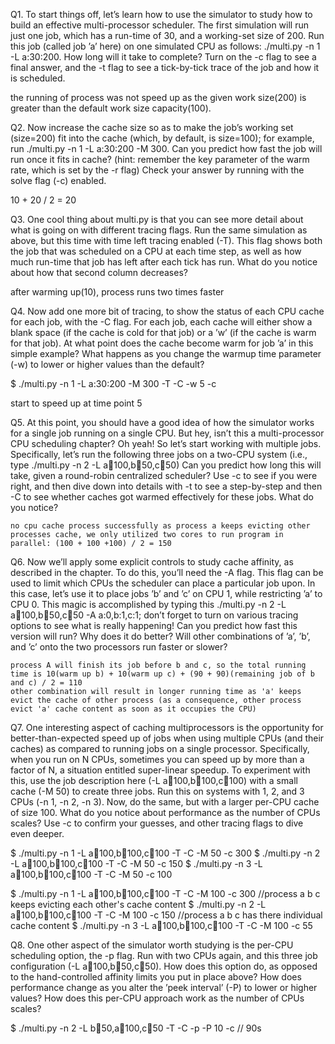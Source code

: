 Q1. To start things off, let’s learn how to use the simulator to study how to build an effective multi-processor scheduler. The first simulation will run just one job, which has a run-time of 30, and a working-set size of 200. Run this job (called job ’a’ here) on one simulated CPU as follows: ./multi.py -n 1 -L a:30:200. How long will it take to complete? Turn on the -c flag to see a final answer, and the -t flag to see a tick-by-tick trace of the job and how it is scheduled.

the running of process was not speed up as the given work size(200) is greater than the default work size capacity(100).

Q2. Now increase the cache size so as to make the job’s working set (size=200) fit into the cache (which, by default, is size=100); for example, run ./multi.py -n 1 -L a:30:200 -M 300. Can you predict how fast the job will run once it fits in cache? (hint: remember the key parameter of the warm rate, which is set by the -r flag) Check your answer by running with the solve flag (-c) enabled.

10 + 20 / 2 = 20

Q3. One cool thing about multi.py is that you can see more detail about what is going on with different tracing flags. Run the same simulation as above, but this time with time left tracing enabled (-T). This flag shows both the job that was scheduled on a CPU at each time step, as well as how much run-time that job has left after each tick has run. What do you notice about how that second column decreases?

after warming up(10), process runs two times faster

Q4. Now add one more bit of tracing, to show the status of each CPU cache for each job, with the -C flag. For each job, each cache will either show a blank space (if the cache is cold for that job) or a ’w’ (if the cache is warm for that job). At what point does the cache become warm for job ’a’ in this simple example? What happens as you change the warmup time parameter (-w) to lower or higher values than the default?

$ ./multi.py -n 1 -L a:30:200 -M 300 -T -C -w 5 -c

start to speed up at time point 5

Q5. At this point, you should have a good idea of how the simulator works for a single job running on a single CPU. But hey, isn’t this a multi-processor CPU scheduling chapter? Oh yeah! So let’s start working with multiple jobs. Specifically, let’s run the following three jobs on a two-CPU system (i.e., type ./multi.py -n 2 -L a:100:100,b:100:50,c:100:50) Can you predict how long this will take, given a round-robin centralized scheduler? Use -c to see if you were right, and then dive down into details with -t to see a step-by-step and then -C to see whether caches got warmed effectively for these jobs. What do you notice?

    no cpu cache process successfully as process a keeps evicting other processes cache, we only utilized two cores to run program in parallel: (100 + 100 +100) / 2 = 150

Q6. Now we’ll apply some explicit controls to study cache affinity, as described in the chapter. To do this, you’ll need the -A flag. This flag can be used to limit which CPUs the scheduler can place a particular job upon. In this case, let’s use it to place jobs ’b’ and ’c’ on CPU 1, while restricting ’a’ to CPU 0. This magic is accomplished by typing this ./multi.py -n 2 -L a:100:100,b:100:50,c:100:50 -A a:0,b:1,c:1; don’t forget to turn on various tracing options to see what is really happening! Can you predict how fast this version will run? Why does it do better? Will other combinations of ’a’, ’b’, and ’c’ onto the two processors run faster or slower?

    process A will finish its job before b and c, so the total running time is 10(warm up b) + 10(warm up c) + (90 + 90)(remaining job of b and c) / 2 = 110
    other combination will result in longer running time as 'a' keeps evict the cache of other process (as a consequence, other process evict 'a' cache content as soon as it occupies the CPU)

Q7. One interesting aspect of caching multiprocessors is the opportunity for better-than-expected speed up of jobs when using multiple CPUs (and their caches) as compared to running jobs on a single processor. Specifically, when you run on N CPUs, sometimes you can speed up by more than a factor of N, a situation entitled super-linear speedup. To experiment with this, use the job description here (-L a:100:100,b:100:100,c:100:100) with a small cache (-M 50) to create three jobs. Run this on systems with 1, 2, and 3 CPUs (-n 1, -n 2, -n 3). Now, do the same, but with a larger per-CPU cache of size 100. What do you notice about performance as the number of CPUs scales? Use -c to confirm your guesses, and other tracing flags to dive even deeper.

$ ./multi.py -n 1 -L a:100:100,b:100:100,c:100:100 -T -C -M 50 -c     300
$ ./multi.py -n 2 -L a:100:100,b:100:100,c:100:100 -T -C -M 50 -c     150
$ ./multi.py -n 3 -L a:100:100,b:100:100,c:100:100 -T -C -M 50 -c     100

$ ./multi.py -n 1 -L a:100:100,b:100:100,c:100:100 -T -C -M 100 -c    300
//process a b c keeps evicting each other's cache content
$ ./multi.py -n 2 -L a:100:100,b:100:100,c:100:100 -T -C -M 100 -c    150
//process a b c has there individual cache content
$ ./multi.py -n 3 -L a:100:100,b:100:100,c:100:100 -T -C -M 100 -c    55

Q8. One other aspect of the simulator worth studying is the per-CPU scheduling option, the -p flag. Run with two CPUs again, and this three job configuration (-L a:100:100,b:100:50,c:100:50). How does this option do, as opposed to the hand-controlled affinity limits you put in place above? How does performance change as you alter the ’peek interval’ (-P) to lower or higher values? How does this per-CPU approach work as the number of CPUs scales?

$ ./multi.py -n 2 -L b:100:50,a:100:100,c:100:50 -T -C -p -P 10 -c // 90s
